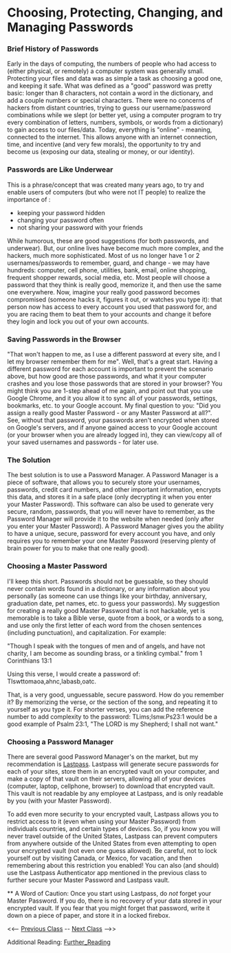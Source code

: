 # Choosing, Protecting, Changing, and Managing Passwords

### Brief History of Passwords
Early in the days of computing, the numbers of people who had access to (either physical, or remotely) a computer system was generally small.  Protecting your files and data was as simple a task as choosing a good one, and keeping it safe.  What was defined as a "good" password was pretty basic:  longer than 8 characters, not contain a word in the dictionary, and add a couple numbers or special characters.  There were no concerns of hackers from distant countries, trying to guess our username/password combinations while we slept (or better yet, using a computer program to try every combination of letters, numbers, symbols, or words from a dictionary) to gain access to our files/data.  Today, everything is "online" - meaning, connected to the internet.  This allows anyone with an internet connection, time, and incentive (and very few morals), the opportunity to try and become us (exposing our data, stealing or money, or our identity).

### Passwords are Like Underwear
This is a phrase/concept that was created many years ago, to try and enable users of computers (but who were not IT people) to realize the importance of :
- keeping your password hidden
- changing your password often
- not sharing your password with your friends

While humorous, these are good suggestions (for both passwords, and underwear).  But, our online lives have become much more complex, and the hackers, much more sophisticated.  Most of us no longer have 1 or 2 usernames/passwords to remember, guard, and change - we may have hundreds: computer, cell phone, utilities, bank, email, online shopping, frequent shopper rewards, social media, etc.  Most people will choose a password that they think is really good, memorize it, and then use the same one everywhere.  Now, imagine your really good password becomes compromised (someone hacks it, figures it out, or watches you type it): that person now has access to every account you used that password for, and you are racing them to beat them to your accounts and change it before they login and lock you out of your own accounts.

### Saving Passwords in the Browser
"That won't happen to me, as I use a different password at every site, and I let my browser remember them for me".  Well, that's a great start.  Having a different password for each account is important to prevent the scenario above, but how good are those passwords, and what it your computer crashes and you lose those passwords that are stored in your browser?  You might think you are 1-step ahead of me again, and point out that you use Google Chrome, and it you allow it to sync all of your passwords, settings, bookmarks, etc. to your Google account.  My final question to you: "Did you assign a really good Master Password - or any Master Password at all?".  See, without that password, your passwords aren't encrypted when stored on Google's servers, and if anyone gained access to your Google account (or your browser when you are already logged in), they can view/copy all of your saved usernames and passwords - for later use.

### The Solution
The best solution is to use a Password Manager.  A Password Manager is a piece of software, that allows you to securely store your usernames, passwords, credit card numbers, and other important information, encrypts this data, and stores it in a safe place (only decrypting it when you enter your Master Password).  This software can also be used to generate very secure, random, passwords, that you will never have to remember, as the Password Manager will provide it to the website when needed (only after you enter your Master Password).  A Password Manager gives you the ability to have a unique, secure, password for every account you have, and only requires you to remember your one Master Password (reserving plenty of brain power for you to make that one really good).

### Choosing a Master Password
I'll keep this short.  Passwords should not be guessable, so they should never contain words found in a dictionary, or any information about you personally (as someone can use things like your birthday, anniversary, graduation date, pet names, etc. to guess your passwords).  My suggestion for creating a really good Master Password that is not hackable, yet is memorable is to take a Bible verse, quote from a book, or a words to a song, and use only the first letter of each word from the chosen sentences (including punctuation), and capitalization.  For example:

"Though I speak with the tongues of men and of angels, and have not charity, I am become as sounding brass, or a tinkling cymbal."  from 1 Corinthians 13:1

Using this verse, I would create a password of: TIswttomaoa,ahnc,Iabasb,oatc.

That, is a very good, unguessable, secure password.  How do you remember it?  By memorizing the verse, or the section of the song, and repeating it to yourself as you type it.  For shorter verses, you can add the reference number to add complexity to the password:  TLims;Isnw.Ps23:1   would be a good example of Psalm 23:1, "The LORD is my Shepherd; I shall not want."

### Choosing a Password Manager
There are several good Password Manager's on the market, but my recommendation is [Lastpass](https://lastpass.com).  Lastpass will generate secure passwords for each of your sites, store them in an encrypted vault on your computer, and make a copy of that vault on their servers, allowing all of your devices (computer, laptop, cellphone, browser) to download that encrypted vault.  This vault is not readable by any employee at Lastpass, and is only readable by you (with your Master Password).  

To add even more security to your encrypted vault, Lastpass allows you to restrict access to it (even when using your Master Password) from individuals countries, and certain types of devices.  So, if you know you will never travel outside of the United States, Lastpass can prevent computers from anywhere outside of the United States from even attempting to open your encrypted vault (not even one guess allowed).  Be careful, not to lock yourself out by visiting Canada, or Mexico, for vacation, and then remembering about this restriction you enabled!  You can also (and should) use the Lastpass Authenticator app mentioned in the previous class to further secure your Master Password and Lastpass vault.

** A Word of Caution:  Once you start using Lastpass, do *not* forget your Master Password.  If you do, there is no recovery of your data stored in your encrypted vault.  If you fear that you might forget that password, write it down on a piece of paper, and store it in a locked firebox. 

<<-- [Previous Class](../Class3/README.md) -- [Next Class](../Class5/README.md) -->>

Additional Reading:
[Further_Reading](Further_reading.md)
